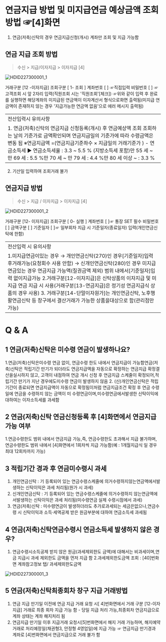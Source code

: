 # 연금지급 방법 및 미지급연금 예상금액 조회 방법 ☞[4]화면
1. 연금(저축)신탁의 경우 연금지급신청(개시) 계좌만 조회 및 지급 가능함
## 연금 지급 조회 방법
> 수신 > 지급/이자지급 > 이자지급 [4]

![HDID227300001_1](HDID227300001_1.jpg)

거래구분 [12 -이자지급]
조회구분 [ 1- 조회 ]
계좌번호 [ ] ☞직접입력
비밀번호 [ ] ☞ 고객조회 시 앞 2자리 입력(직원조회 시는 '직원조회'[체크])
☞위와 같이 입력 후 완료를 실행하면 해당계좌의 미지급된 연금액이 이자계산서 형식으로화면 출력됨(미지급 연금액이 존재하지 않는 경우 '지급가능한 연금액 없음'으로 에러 메시지 출력됨)

<table><tbody><tr>
<td>
전산입력시 유의사항</td></tr><tr>
<td>1. 연금(저축)신탁의 연금지급 신청등록(개시) 후 연금예상액 조회
조회하는 날의 기준가로 금액확인되며 연금지급일의 기준가에 따라 수령금액은 변동 됨
※연금지급액 =(연금지급기준좌수 × 지급일의 거래기준가 ) - 연금소득세
▶ 연금소득세율 : 3.3 ~ 5.5 % (지방소득세 포함)만 55 세 ~ 만 69 세 : 5.5 %만 70 세 ~ 만 79 세 : 4.4 %만 80 세 이상 ~ : 3.3 %</td></tr></tbody>
</table>


2. 기산일 입력하여 조회거래 불가
## 연금지급 방법
> 수신 > 지급 / 이자지급 > 이자지급 [4]

![HDID227300001_2](HDID227300001_2.jpg)

거래구분 [12- 이자지급]
조회구분 [ 0- 실행 ]
계좌번호 [ ]☞ 통장 SET 필수
비밀번호 [ ]
금액구분 [ ]
기준일자 [ ]☞ 일부회차 지급 시 기준일자(종료일자)
입력(개인연금신탁에 한함)

<table><tbody><tr>
<td>
전산입력 시 유의사항</td></tr><tr>
<td>1.미지급연금이있는 경우
→ 개인연금신탁(270)인 경우[기준일자]입력 후거래가능(요청회수 사용 안함)
→ 신개인연금신탁(280)인 경우 미지급연금있는 경우 연금지급 가능액(질권금액 제외) 범위 내에서[기준일자]입력 없이지급가능
2.거래구분[12-이자지급]은 신탁상품의 이자지급 및 미지급 연금 지급 시 사용(거래구분[13-연금지급]은 정기성 연금지급식 상품의 경우 사용)
3. 거래구분[14-단말이자원가]는 개인연금신탁, 노후행활연금신탁 등 창구에서 결산거래가 가능한 상품을대상으로 함(관리점만 가능)</td></tr></tbody>
</table>


# Q & A
## 1 연금(저축)신탁은 미수령 연금이 발생하나요?
1.연금(저축)신탁은미수령 연금 없이, 연금수령 한도 내에서 연금지급이 가능함연금(저축)신탁은 적립기간 만기가 되더라도 연금지급액을 자동으로 확정하는 연금지급 확정결산을실시하지 않고, 고객이 내점하여 연금 개시 신청 후
연금지급 스케줄이 확정되어,적립기간 만기가 지난 경우에도미수령 연금이 발생하지 않음
2. (신)개인연금신탁은 적립기간이 종료되면 연금지급액이 자동으로 확정됨이처럼 연금지급조건 확정 후 연금 수령일에 연금을 수령하지 않는 금액이 미 수령연금이며,미수령연금에서발생한 신탁이익에 대하여는 이자소득세를 과세함
## 2 연금(저축)신탁 연금신청등록 후 [4]화면에서 연금지급 가능 여부
1.연금수령한도 범위 내에서 연금지급 가능,즉, 연금수령한도 초과해서 지급 불가하며, 연금수령한도 범위 내에서 [4]화면에서 1회차씩 지급
가능함(예 : 1개월지급식 일 경우 최대 12회차까지 가능)
## 3 적립기간 경과 후 연금미수령시 과세
1. 개인연금신탁 : 기 등록되어 있는 연금수령스케줄에 의거수령하지않는연금액에서발생하는 신탁이익은 과세 처리됨(원가 시 과세)
2. 신개인연금신탁 : 기 등록되어 있는 연금수령스케줄에 의거수령하지 않는연금액에서발생하는 신탁이익은 과세 처리됨(미수령연금 실제 수령시점에서 과세)
3. 연금(저축)신탁 : 미수령연금이 발생하더라도 추가로과세되는 세금은없으나,연금수령 시 신탁이익과 소득·세액공제 받은 원금부분에 대하여 연금소득세
과세됨
## 4 연금(저축)신탁연금수령시 연금소득세 발생하지 않은 경우?
1. 연금수령시소득공제 받지 않은 원금(과세제외한도 금액)에 대해서는 비과세이며,연금 지급시 과세 제외한도 금액을 먼저 지급 함
2.과세제외한도금액
조회 : [40]번화면
계좌참고정보 탭/ 과세제외한도금액

![HDID227300001_3](HDID227300001_3.jpg)

## 5 연금(저축)신탁최종회차 창구 지급 거래방법
1. 연금 지급 만기일 이전에 연금 지급 거래 요청 시[ 4]번화면에서 거래 구분 [12-이자지급] 거래로 최종 회차 지급 가능 함 - 당일 지급 처리 가능,최종회차 연금지급으로 계좌 상태는 계좌 해지처리 됨
2. 연금지급 만기일 이후 지급거래 요청시[5]번화면에서 해지 거래 가능하며, 해지예약 거래로 처리예정일(채권형3, 안정형 4영업일)에 지급 가능
☞ 연금지급 만기경과 계좌로 [4]번화면에서 연금지급으로 거래 불가 함
